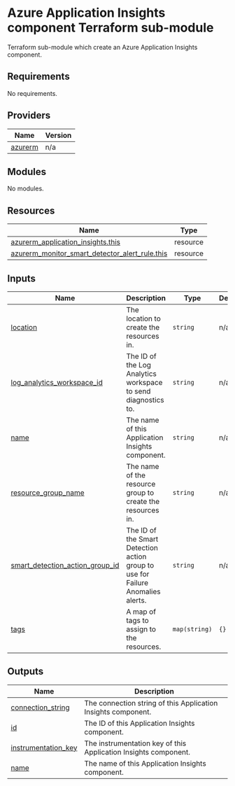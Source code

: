 # Azure Application Insights component Terraform sub-module

Terraform sub-module which create an Azure Application Insights component.

<!-- BEGIN_TF_DOCS -->
## Requirements

No requirements.

## Providers

| Name | Version |
|------|---------|
| <a name="provider_azurerm"></a> [azurerm](#provider\_azurerm) | n/a |

## Modules

No modules.

## Resources

| Name | Type |
|------|------|
| [azurerm_application_insights.this](https://registry.terraform.io/providers/hashicorp/azurerm/latest/docs/resources/application_insights) | resource |
| [azurerm_monitor_smart_detector_alert_rule.this](https://registry.terraform.io/providers/hashicorp/azurerm/latest/docs/resources/monitor_smart_detector_alert_rule) | resource |

## Inputs

| Name | Description | Type | Default | Required |
|------|-------------|------|---------|:--------:|
| <a name="input_location"></a> [location](#input\_location) | The location to create the resources in. | `string` | n/a | yes |
| <a name="input_log_analytics_workspace_id"></a> [log\_analytics\_workspace\_id](#input\_log\_analytics\_workspace\_id) | The ID of the Log Analytics workspace to send diagnostics to. | `string` | n/a | yes |
| <a name="input_name"></a> [name](#input\_name) | The name of this Application Insights component. | `string` | n/a | yes |
| <a name="input_resource_group_name"></a> [resource\_group\_name](#input\_resource\_group\_name) | The name of the resource group to create the resources in. | `string` | n/a | yes |
| <a name="input_smart_detection_action_group_id"></a> [smart\_detection\_action\_group\_id](#input\_smart\_detection\_action\_group\_id) | The ID of the Smart Detection action group to use for Failure Anomalies alerts. | `string` | n/a | yes |
| <a name="input_tags"></a> [tags](#input\_tags) | A map of tags to assign to the resources. | `map(string)` | `{}` | no |

## Outputs

| Name | Description |
|------|-------------|
| <a name="output_connection_string"></a> [connection\_string](#output\_connection\_string) | The connection string of this Application Insights component. |
| <a name="output_id"></a> [id](#output\_id) | The ID of this Application Insights component. |
| <a name="output_instrumentation_key"></a> [instrumentation\_key](#output\_instrumentation\_key) | The instrumentation key of this Application Insights component. |
| <a name="output_name"></a> [name](#output\_name) | The name of this Application Insights component. |
<!-- END_TF_DOCS -->
